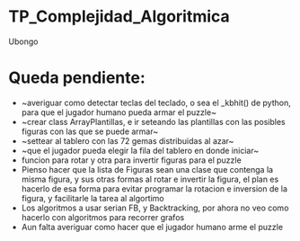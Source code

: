 # TP_Complejidad_Algoritmica
Ubongo
# Queda pendiente:
- ~averiguar como detectar teclas del teclado, o sea el _kbhit() de python, para que el jugador humano pueda armar el puzzle~
- ~crear class ArrayPlantillas, e ir seteando las plantillas con las posibles figuras con las que se puede armar~
- ~settear al tablero con las 72 gemas distribuidas al azar~
- ~que el jugador pueda elegir la fila del tablero en donde iniciar~
- funcion para rotar y otra para invertir figuras para el puzzle
- Pienso hacer que la lista de Figuras sean una clase que contenga la misma figura, y sus otras formas al rotar e invertir la figura, el plan es hacerlo de esa forma para evitar programar la rotacion e inversion de la figura, y facilitarle la tarea al algortimo
- Los algoritmos a usar serian FB, y Backtracking, por ahora no veo como hacerlo con algoritmos para recorrer grafos
- Aun falta averiguar como hacer que el jugador humano arme el puzzle
